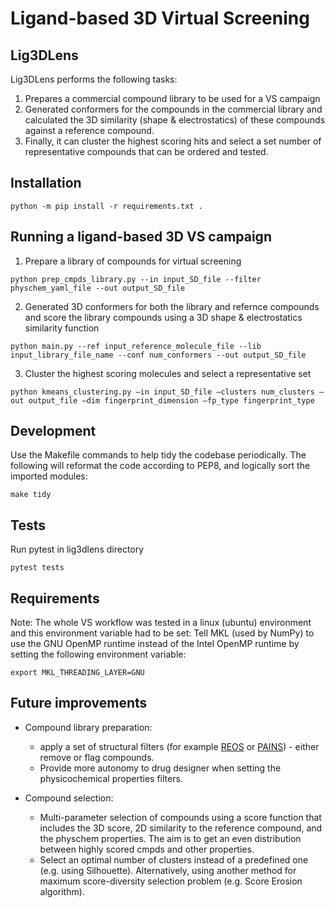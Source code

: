 # Ligand-based 3D Virtual Screening
## Lig3DLens

Lig3DLens performs the following tasks:
1. Prepares a commercial compound library to be used for a VS campaign
2. Generated conformers for the compounds in the commercial library and calculated the 3D similarity (shape & electrostatics) of these compounds against a reference compound.
3. Finally, it can cluster the highest scoring hits and select a set number of representative compounds that can be ordered and tested.


## Installation

```
python -m pip install -r requirements.txt .
```

## Running a ligand-based 3D VS campaign

1. Prepare a library of compounds for virtual screening
```
python prep_cmpds_library.py --in input_SD_file --filter physchem_yaml_file --out output_SD_file
```

2. Generated 3D conformers for both the library and refernce compounds and score the library compounds 
using a 3D shape & electrostatics similarity function
```
python main.py --ref input_reference_molecule_file --lib input_library_file_name --conf num_conformers --out output_SD_file
```

3. Cluster the highest scoring molecules and select a representative set
```
python kmeans_clustering.py –in input_SD_file –clusters num_clusters –out output_file –dim fingerprint_dimension –fp_type fingerprint_type
```

## Development

Use the Makefile commands to help tidy the codebase periodically. The following will reformat the code according to PEP8, and logically sort the imported modules:
```
make tidy
```

## Tests
Run pytest in lig3dlens directory
```
pytest tests
```

## Requirements

Note: The whole VS workflow was tested in a linux (ubuntu) environment and this environment variable had to be set:
Tell MKL (used by NumPy) to use the GNU OpenMP runtime instead of the Intel OpenMP runtime by setting the following environment variable:
```
export MKL_THREADING_LAYER=GNU
```

## Future improvements
- Compound library preparation: 
    * apply a set of structural filters (for example [REOS](https://www.nature.com/articles/nrd1063) or [PAINS](https://pubs.acs.org/doi/10.1021/jm901137j)) - either remove or flag compounds.
    * Provide more autonomy to drug designer when setting the physicochemical properties filters.

- Compound selection: 
    * Multi-parameter selection of compounds using a score function that includes the 3D score, 2D similarity to the reference compound, and the physchem properties. The aim is to get an even distribution between highly scored cmpds and other properties.
    * Select an optimal number of clusters instead of a predefined one (e.g. using Silhouette). Alternatively, using another method for maximum score-diversity selection problem (e.g. Score Erosion algorithm).
